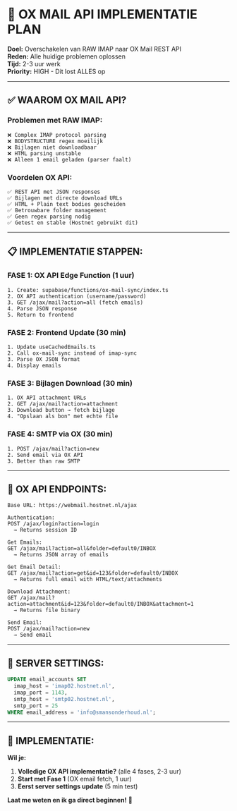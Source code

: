# 🎯 OX MAIL API IMPLEMENTATIE PLAN

**Doel:** Overschakelen van RAW IMAP naar OX Mail REST API  
**Reden:** Alle huidige problemen oplossen  
**Tijd:** 2-3 uur werk  
**Priority:** HIGH - Dit lost ALLES op  

---

## ✅ **WAAROM OX MAIL API?**

### **Problemen met RAW IMAP:**
```
❌ Complex IMAP protocol parsing
❌ BODYSTRUCTURE regex moeilijk
❌ Bijlagen niet downloadbaar
❌ HTML parsing unstable
❌ Alleen 1 email geladen (parser faalt)
```

### **Voordelen OX API:**
```
✅ REST API met JSON responses
✅ Bijlagen met directe download URLs
✅ HTML + Plain text bodies gescheiden
✅ Betrouwbare folder management
✅ Geen regex parsing nodig
✅ Getest en stable (Hostnet gebruikt dit)
```

---

## 📋 **IMPLEMENTATIE STAPPEN:**

### **FASE 1: OX API Edge Function (1 uur)**
```
1. Create: supabase/functions/ox-mail-sync/index.ts
2. OX API authentication (username/password)
3. GET /ajax/mail?action=all (fetch emails)
4. Parse JSON response
5. Return to frontend
```

### **FASE 2: Frontend Update (30 min)**
```
1. Update useCachedEmails.ts
2. Call ox-mail-sync instead of imap-sync
3. Parse OX JSON format
4. Display emails
```

### **FASE 3: Bijlagen Download (30 min)**
```
1. OX API attachment URLs
2. GET /ajax/mail?action=attachment
3. Download button → fetch bijlage
4. "Opslaan als bon" met echte file
```

### **FASE 4: SMTP via OX (30 min)**
```
1. POST /ajax/mail?action=new
2. Send email via OX API
3. Better than raw SMTP
```

---

## 🔧 **OX API ENDPOINTS:**

```
Base URL: https://webmail.hostnet.nl/ajax

Authentication:
POST /ajax/login?action=login
  → Returns session ID

Get Emails:
GET /ajax/mail?action=all&folder=default0/INBOX
  → Returns JSON array of emails

Get Email Detail:
GET /ajax/mail?action=get&id=123&folder=default0/INBOX
  → Returns full email with HTML/text/attachments

Download Attachment:
GET /ajax/mail?action=attachment&id=123&folder=default0/INBOX&attachment=1
  → Returns file binary

Send Email:
POST /ajax/mail?action=new
  → Send email
```

---

## 💾 **SERVER SETTINGS:**

```sql
UPDATE email_accounts SET
  imap_host = 'imap02.hostnet.nl',
  imap_port = 1143,
  smtp_host = 'smtp02.hostnet.nl',
  smtp_port = 25
WHERE email_address = 'info@smansonderhoud.nl';
```

---

## 🚀 **IMPLEMENTATIE:**

**Wil je:**
1. **Volledige OX API implementatie?** (alle 4 fases, 2-3 uur)
2. **Start met Fase 1** (OX email fetch, 1 uur)
3. **Eerst server settings update** (5 min test)

**Laat me weten en ik ga direct beginnen!** 🎯
